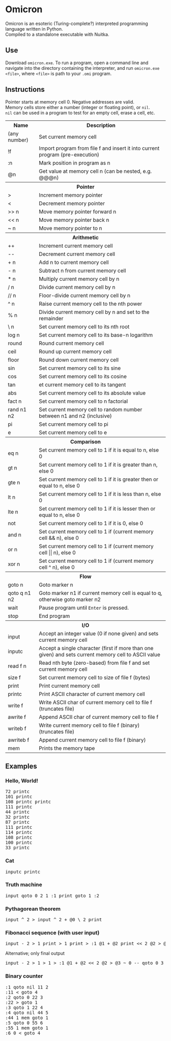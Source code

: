 # Omicron
Omicron is an esoteric (Turing-complete?) interpreted programming language written in Python.<br>
Compiled to a standalone executable with Nuitka.

## Use
Download <code>omicron.exe</code>. To run a program, open a command line and navigate into the directory containing the interpreter, and run <code>omicron.exe &lt;file&gt;</code>, where <code>&lt;file&gt;</code> is path to your <code>.omi</code> program.

## Instructions
Pointer starts at memory cell 0. Negative addresses are valid.<br>
Memory cells store either a number (integer or floating point), or <code>nil</code>.<br>
<code>nil</code> can be used in a program to test for an empty cell, erase a cell, etc.

<table>
	<tr>
		<th>Name</th>
		<th>Description</th>
	</tr>
	<tr>
		<td>(any number)</td>
		<td>Set current memory cell</td>
	</tr>
	<tr>
		<td>!f</td>
		<td>Import program from file f and insert it into current program (pre-execution)
	</tr>
	<tr>
		<td>:n</td>
		<td>Mark position in program as n</td>
	</tr>
	<tr>
		<td>@n</td>
		<td>Get value at memory cell n (can be nested, e.g. @@@n)</td>
	</tr>
	<tr>
		<th colspan="2">Pointer</th>
	</tr>
	<tr>
		<td>&gt;</td>
		<td>Increment memory pointer</td>
	</tr>
	<tr>
		<td>&lt;</td>
		<td>Decrement memory pointer</td>
	</tr>
	<tr>
		<td>&gt;&gt; n</td>
		<td>Move memory pointer forward n</td>
	</tr>
	<tr>
		<td>&lt;&lt; n</td>
		<td>Move memory pointer back n</td>
	</tr>
	<tr>
		<td>~ n</td>
		<td>Move memory pointer to n</td>
	</tr>
	<tr>
		<th colspan="2">Arithmetic</th>
	</tr>
	<tr>
		<td>++</td>
		<td>Increment current memory cell</td>
	</tr>
	<tr>
		<td>--</td>
		<td>Decrement current memory cell</td>
	</tr>
	<tr>
		<td>+ n</td>
		<td>Add n to current memory cell</td>
	</tr>
	<tr>
		<td>- n</td>
		<td>Subtract n from current memory cell</td>
	</tr>
	<tr>
		<td>* n</td>
		<td>Multiply current memory cell by n</td>
	</tr>
	<tr>
		<td>/ n</td>
		<td>Divide current memory cell by n</td>
	</tr>
	<tr>
		<td>// n</td>
		<td>Floor-divide current memory cell by n</td>
	</tr>
	<tr>
		<td>^ n</td>
		<td>Raise current memory cell to the nth power</td>
	</tr>
	<tr>
		<td>% n</td>
		<td>Divide current memory cell by n and set to the remainder</td>
	</tr>
	<tr>
		<td>\ n</td>
		<td>Set current memory cell to its nth root</td>
	</tr>
	<tr>
		<td>log n</td>
		<td>Set current memory cell to its base-n logarithm</td>
	</tr>
	<tr>
		<td>round</td>
		<td>Round current memory cell</td>
	</tr>
	<tr>
		<td>ceil</td>
		<td>Round up current memory cell</td>
	</tr>
	<tr>
		<td>floor</td>
		<td>Round down current memory cell</td>
	</tr>
	<tr>
		<td>sin</td>
		<td>Set current memory cell to its sine</td>
	</tr>
	<tr>
		<td>cos</td>
		<td>Set current memory cell to its cosine</td>
	</tr>
	<tr>
		<td>tan</td>
		<td>et current memory cell to its tangent</td>
	</tr>
	<tr>
		<td>abs</td>
		<td>Set current memory cell to its absolute value</td>
	</tr>
	<tr>
		<td>fact n</td>
		<td>Set current memory cell to n factorial</td>
	</tr>
	<tr>
		<td>rand n1 n2</td>
		<td>Set current memory cell to random number between n1 and n2 (inclusive)</td>
	</tr>
	<tr>
		<td>pi</td>
		<td>Set current memory cell to pi</td>
	</tr>
	<tr>
		<td>e</td>
		<td>Set current memory cell to e</td>
	</tr>
	<tr>
		<th colspan="2">Comparison</th>
	<tr>
		<td>eq n</td>
		<td>Set current memory cell to 1 if it is equal to n, else 0
	</tr>
	<tr>
		<td>gt n</td>
		<td>Set current memory cell to 1 if it is greater than n, else 0
	</tr>
	<tr>
		<td>gte n</td>
		<td>Set current memory cell to 1 if it is greater then or equal to n, else 0
	</tr>
	<tr>
		<td>lt n</td>
		<td>Set current memory cell to 1 if it is less than n, else 0
	</tr>
	<tr>
		<td>lte n</td>
		<td>Set current memory cell to 1 if it is lesser then or equal to n, else 0
	</tr>
	<tr>
		<td>not</td>
		<td>Set current memory cell to 1 if it is 0, else 0</td>
	</tr>
	<tr>
		<td>and n</td>
		<td>Set current memory cell to 1 if (current memory cell && n), else 0</td>
	</tr>
	<tr>
		<td>or n</td>
		<td>Set current memory cell to 1 if (current memory cell || n), else 0</td>
  	</tr>
	<tr>
		<td>xor n</td>
		<td>Set current memory cell to 1 if (current memory cell ^ n), else 0</td>
  	</tr>
	</td>
	<tr>
		<th colspan="2">Flow</th>
	</tr>
	<tr>
		<td>goto n</td>
		<td>Goto marker n</td>
	</tr>
	<tr>
		<td>qoto q n1 n2</td>
		<td>Goto marker n1 if current memory cell is equal to q, otherwise goto marker n2</td>
	</tr>
	<tr>
		<td>wait</td>
		<td>Pause program until <code>Enter</code> is pressed.</td>
	</tr>
	<tr>
		<td>stop</td>
		<td>End program</td>
	</tr>
	<tr>
		<th colspan="2">I/O</th>
	</tr>
	<tr>
		<td>input</td>
		<td>Accept an integer value (0 if none given) and sets current memory cell</td>
	</tr>
	<tr>
		<td>inputc</td>
		<td>Accept a single character (first if more than one given) and sets current memory cell to ASCII value</td>
	</tr>
	<tr>
		<td>read f n</td>
		<td>Read nth byte (zero-based) from file f and set current memory cell</td>
	</tr>
	<tr>
		<td>size f</td>
		<td>Set current memory cell to size of file f (bytes)</td>
	</tr>
	<tr>
		<td>print</td>
		<td>Print current memory cell</td>
	</tr>
	<tr>
		<td>printc</td>
		<td>Print ASCII character of current memory cell</td>
	</tr>
	<tr>
		<td>write f</td>
		<td>Write ASCII char of current memory cell to file f (truncates file)</td>
	</tr>
	<tr>
		<td>awrite f</td>
		<td>Append ASCII char of current memory cell to file f</td>
	</tr>
	<tr>
		<td>writeb f</td>
		<td>Write current memory cell to file f (binary) (truncates file)</td>
	</tr>
	<tr>
		<td>awriteb f</td>
		<td>Append current memory cell to file f (binary)</td>
	</tr>
	<tr>
		<td>mem</td>
		<td>Prints the memory tape</td>
	</tr>
</table>

## Examples
### Hello, World!
<pre>
72 printc
101 printc
108 printc printc
111 printc
44 printc
32 printc
87 printc
111 printc
114 printc
108 printc
100 printc
33 printc
</pre>
### Cat
<pre>
inputc printc
</pre>
### Truth machine
<pre>
input qoto 0 2 1 :1 print goto 1 :2
</pre>
### Pythagorean theorem
<pre>
input ^ 2 > input ^ 2 + @0 \ 2 print
</pre>
### Fibonacci sequence (with user input)
<pre>
input - 2 > 1 print > 1 print > :1 @1 + @2 print << 2 @2 > @3 ~ 0 -- qoto 0 3 2 :2 ~ 3 goto 1 :3 wait
</pre>
Alternative; only final output
<pre>
input - 2 > 1 > 1 > :1 @1 + @2 << 2 @2 > @3 ~ 0 -- qoto 0 3 2 :2 ~ 3 goto 1 :3 ~ 3 print wait
</pre>
### Binary counter ###
<pre>
:1 qoto nil 11 2
:11 < goto 4
:2 qoto 0 22 3
:22 > goto 1
:3 qoto 1 22 4
:4 qoto nil 44 5
:44 1 mem goto 1
:5 qoto 0 55 6 
:55 1 mem goto 1
:6 0 < goto 4
</pre>

